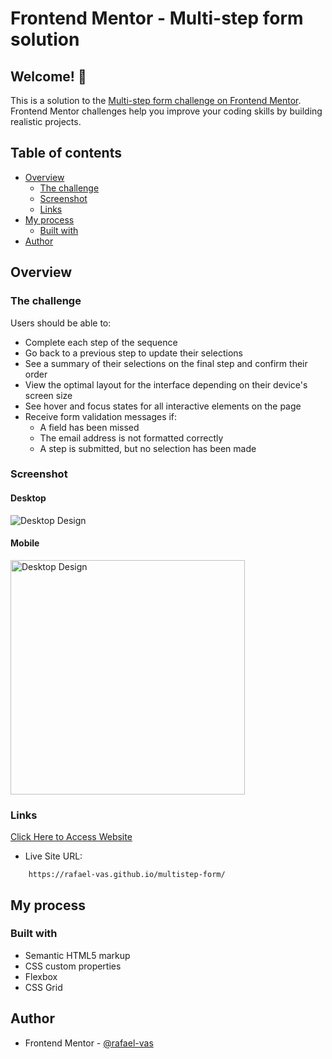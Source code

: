 # Frontend Mentor - Multi-step form solution

## Welcome! 👋

This is a solution to the [Multi-step form challenge on Frontend Mentor](https://www.frontendmentor.io/challenges/multistep-form-YVAnSdqQBJ). Frontend Mentor challenges help you improve your coding skills by building realistic projects.

## Table of contents

- [Overview](#overview)
  - [The challenge](#the-challenge)
  - [Screenshot](#screenshot)
  - [Links](#links)
- [My process](#my-process)
  - [Built with](#built-with)
- [Author](#author)


## Overview

### The challenge

Users should be able to:

- Complete each step of the sequence
- Go back to a previous step to update their selections
- See a summary of their selections on the final step and confirm their order
- View the optimal layout for the interface depending on their device's screen size
- See hover and focus states for all interactive elements on the page
- Receive form validation messages if:
  - A field has been missed
  - The email address is not formatted correctly
  - A step is submitted, but no selection has been made

### Screenshot

#### Desktop

<img src="design/desktop-design.jpg" alt="Desktop Design">

#### Mobile

<img src="design/mobile-design.jpg" alt="Desktop Design" width="375">

### Links
[Click Here to Access Website](https://rafael-vas.github.io/multistep-form//)

- Live Site URL:
```
    https://rafael-vas.github.io/multistep-form/
```


## My process

### Built with

- Semantic HTML5 markup
- CSS custom properties
- Flexbox
- CSS Grid


## Author

- Frontend Mentor - [@rafael-vas](https://www.frontendmentor.io/profile/rafael-vas)
